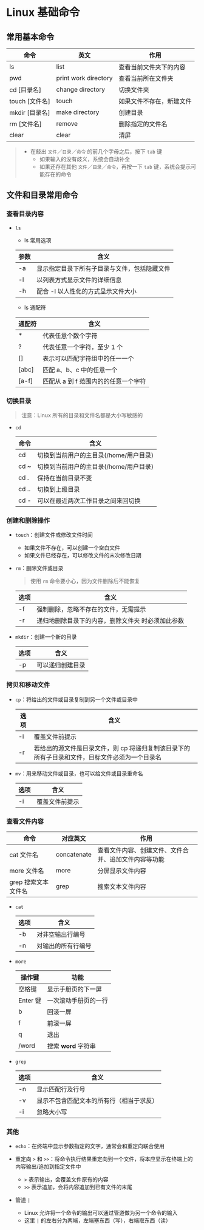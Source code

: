 # Linux 基础命令

## 常用基本命令

| 命令 | 英文 | 作用 |
| --- | --- | --- |
| ls | list | 查看当前文件夹下的内容 |
| pwd | print work directory | 查看当前所在文件夹  |
| cd [目录名] | change directory | 切换文件夹 |
| touch [文件名] | touch | 如果文件不存在，新建文件 |
| mkdir [目录名] | make directory | 创建目录 |
| rm [文件名] | remove | 删除指定的文件名 |
| clear | clear | 清屏 |

> * 在敲出 `文件`／`目录`／`命令` 的前几个字母之后，按下 `tab` 键
>   * 如果输入的没有歧义，系统会自动补全
>   * 如果还存在其他 `文件`／`目录`／`命令`，再按一下 `tab` 键，系统会提示可能存在的命令

## 文件和目录常用命令

### 查看目录内容
  
* `ls`

  * ls 常用选项

  | 参数 | 含义 |
  | --- | --- |
  | -a | 显示指定目录下所有子目录与文件，包括隐藏文件 |
  | -l | 以列表方式显示文件的详细信息 |
  | -h | 配合 -l 以人性化的方式显示文件大小 |

  * ls 通配符

  | 通配符 | 含义 |
  | --- | --- |
  | * | 代表任意个数个字符 |
  | ? | 代表任意一个字符，至少 1 个 |
  | [] | 表示可以匹配字符组中的任一一个 |
  | [abc] | 匹配 a、b、c 中的任意一个 |
  | [a-f] | 匹配从 a 到 f 范围内的的任意一个字符 |

### 切换目录

> 注意：Linux 所有的目录和文件名都是大小写敏感的

* `cd`

  | 命令 | 含义 |
  | --- | --- |
  | cd | 切换到当前用户的主目录(/home/用户目录) |
  | cd ~ | 切换到当前用户的主目录(/home/用户目录) |
  | cd . | 保持在当前目录不变 |
  | cd .. | 切换到上级目录 |
  | cd - | 可以在最近两次工作目录之间来回切换 |

### 创建和删除操作

* `touch`：创建文件或修改文件时间
  * 如果文件不存在，可以创建一个空白文件
  * 如果文件已经存在，可以修改文件的末次修改日期

* `rm`：删除文件或目录

  > 使用 `rm` 命令要小心，因为文件删除后不能恢复

  | 选项 | 含义 |
  | --- | --- |
  | -f | 强制删除，忽略不存在的文件，无需提示 |
  | -r | 递归地删除目录下的内容，删除文件夹 时必须加此参数 |

* `mkdir`：创建一个新的目录

  | 选项 | 含义 |
  | --- | --- |
  | -p | 可以递归创建目录 |

### 拷贝和移动文件

* `cp`：将给出的文件或目录复制到另一个文件或目录中

  | 选项 | 含义 |
  | --- | --- |
  | -i | 覆盖文件前提示 |
  | -r | 若给出的源文件是目录文件，则 cp 将递归复制该目录下的所有子目录和文件，目标文件必须为一个目录名 |

* `mv`：用来移动文件或目录，也可以给文件或目录重命名

  | 选项 | 含义 |
  | --- | --- |
  | -i | 覆盖文件前提示 |

### 查看文件内容

| 命令 | 对应英文 | 作用 |
| --- | --- | --- |
| cat 文件名 | concatenate | 查看文件内容、创建文件、文件合并、追加文件内容等功能 |
| more 文件名 | more | 分屏显示文件内容 |
| grep 搜索文本 文件名 | grep | 搜索文本文件内容 |

* `cat`

  | 选项 | 含义 |
  | --- | --- |
  | -b | 对非空输出行编号 |
  | -n | 对输出的所有行编号 |

* `more`

  | 操作键 | 功能 |
  | --- | --- |
  | 空格键 | 显示手册页的下一屏 |
  | Enter 键 | 一次滚动手册页的一行 |
  | b | 回滚一屏 |
  | f | 前滚一屏 |
  | q | 退出 |
  | /word | 搜索 **word** 字符串 |

* `grep`

  | 选项 | 含义 |
  | --- | --- |
  | -n | 显示匹配行及行号 |
  | -v | 显示不包含匹配文本的所有行（相当于求反） |
  | -i | 忽略大小写 |

### 其他

* `echo`：在终端中显示参数指定的文字，通常会和重定向联合使用

* 重定向 `>` 和 `>>`：将命令执行结果重定向到一个文件，将本应显示在终端上的内容输出/追加到指定文件中
  * `>` 表示输出，会覆盖文件原有的内容
  * `>>` 表示追加，会将内容追加到已有文件的末尾

* 管道 `|`
  * Linux 允许将一个命令的输出可以通过管道做为另一个命令的输入
  * 这里 `|` 的左右分为两端，左端塞东西（写），右端取东西（读）
